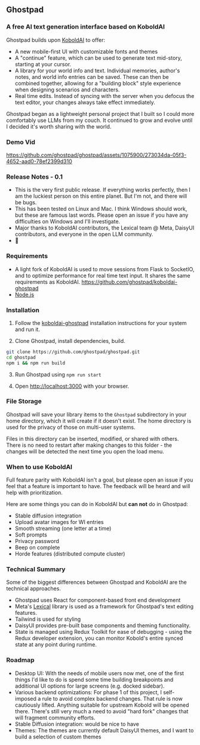 ## Ghostpad
### A free AI text generation interface based on KoboldAI

Ghostpad builds upon [KoboldAI](https://github.com/KoboldAI/KoboldAI-Client) to offer:
- A new mobile-first UI with customizable fonts and themes
- A "continue" feature, which can be used to generate text mid-story, starting at your cursor.
- A library for your world info and text. Individual memories, author's notes, and world info entries can be saved. These can then be combined together, allowing for a "building block" style experience when designing scenarios and characters.
- Real time edits. Instead of syncing with the server when you defocus the text editor, your changes always take effect immediately.

Ghostpad began as a lightweight personal project that I built so I could more comfortably use LLMs from my couch. It continued to grow and evolve until I decided it's worth sharing with the world.

### Demo Vid



https://github.com/ghostpad/ghostpad/assets/1075900/273034da-05f3-4652-aad0-78ef2399d310



### Release Notes - 0.1
- This is the very first public release. If everything works perfectly, then I am the luckiest person on this entire planet. But I'm not, and there will be bugs.
- This has been tested on Linux and Mac. I think Windows should work, but these are famous last words. Please open an issue if you have any difficulties on Windows and I'll investigate.
- Major thanks to KoboldAI contributors, the Lexical team @ Meta, DaisyUI contributors, and everyone in the open LLM community.
- 🎉

### Requirements
- A light fork of KoboldAI is used to move sessions from Flask to SocketIO, and to optimize performance for real time text input. It shares the same requirements as KoboldAI. https://github.com/ghostpad/koboldai-ghostpad 
- [Node.js](https://nodejs.org/)

### Installation
1. Follow the [koboldai-ghostpad](https://github.com/ghostpad/koboldai-ghostpad) installation instructions for your system and run it.

2. Clone Ghostpad, install dependencies, build.
```bash
git clone https://github.com/ghostpad/ghostpad.git
cd ghostpad
npm i && npm run build
```
3. Run Ghostpad using `npm run start`

4. Open [http://localhost:3000](http://localhost:3000) with your browser.

### File Storage
Ghostpad will save your library items to the `Ghostpad` subdirectory in your home directory, which it will create if it doesn't exist. The home directory is used for the privacy of those on multi-user systems.

Files in this directory can be inserted, modified, or shared with others. There is no need to restart after making changes to this folder - the changes will be detected the next time you open the load menu.

### When to use KoboldAI
Full feature parity with KoboldAI isn't a goal, but please open an issue if you feel that a feature is important to have. The feedback will be heard and will help with prioritization.

Here are some things you can do in KoboldAI but **can not** do in Ghostpad:
- Stable diffusion integration
- Upload avatar images for WI entries
- Smooth streaming (one letter at a time)
- Soft prompts
- Privacy password
- Beep on complete
- Horde features (distributed compute cluster)

### Technical Summary

Some of the biggest differences between Ghostpad and KoboldAI are the technical approaches.
- Ghostpad uses React for component-based front end development
- Meta's [Lexical](https://lexical.dev/) library is used as a framework for Ghostpad's text editing features. 
- Tailwind is used for styling
- DaisyUI provides pre-built base components and theming functionality. 
- State is managed using Redux Toolkit for ease of debugging - using the Redux developer extension, you can monitor Kobold's entire synced state at any point during runtime.

### Roadmap
- Desktop UI: With the needs of mobile users now met, one of the first things I'd like to do is spend some time building breakpoints and additional UI options for large screens (e.g. docked sidebar).
- Various backend optimizations: For phase 1 of this project, I self-imposed a rule to avoid complex backend changes. That rule is now cautiously lifted. Anything suitable for upstream Kobold will be opened there. There's still very much a need to avoid "hard fork" changes that will fragment community efforts.
- Stable Diffusion integration: would be nice to have
- Themes: The themes are currently default DaisyUI themes, and I want to build a selection of custom themes
